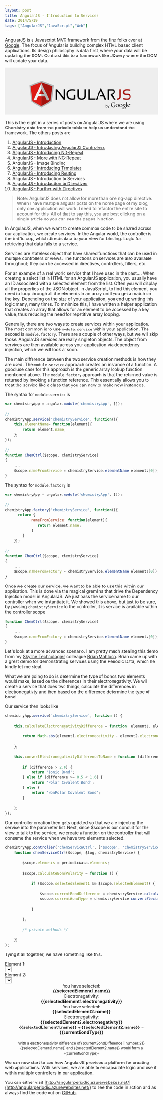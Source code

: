 ```yaml
---
layout: post
title: AngularJS - Introduction to Services
date: 2014/5/19
tags: ["AngularJS","JavaScript","Web"]
---
```


[AngularJS](http://www.angularjs.org) is a Javascript MVC framework from the fine folks over at
[Google](http://www.google.com). The focus of Angular is building complex
 HTML based client applications. Its design philosophy is data first, where your data will be updating the DOM.
 Contrast this to a framework like JQuery where the DOM will update your data.

![AngularJS Logo](angularLogo.png)

This is the eight in a series of posts on AngularJS where we are using Chemistry data from the periodic table
to help us understand the framework. The others posts are

1. [AngularJS - Introduction](http://www.jptacek.com/2013/10/angularjs-introduction/)
2. [AngularJS - Introducing AngularJS Controllers](http://www.jptacek.com/2013/10/introducing-angularjs-controllers/)
3. [AngularJS - Introducing NG-Repeat](http://www.jptacek.com/2013/10/angularjs-introducing-ng-repeat/)
4. [AngularJS - More with NG-Repeat](http://www.jptacek.com/2014/01/angularjs-further-with-ng-repeat/)
5. [AngularJS - Image Binding](http://www.jptacek.com/2014/01/angularjs-lou-reed/)
6. [AngularJS - Introducing Templates](http://www.jptacek.com/2014/02/angularJS-templates/)
7. [AngularJS - Introducing Routing](http://www.jptacek.com/2014/02/angularJS-IntroToRouting/)
8. AngularJS - Introduction to Services
9. [AngularJS - Introduction to Directives](http://www.jptacek.com/2014/06/angularJS-intro-to-directives/)
10. [AngularJS - Further with Directives](http://www.jptacek.com/2014/12/angularJS-further-with-directives/)

>Note: AngularJS does not allow for more than one ng-app directive. When I have multiple angular posts on
the home page of my blog, only one application will work. I need to refactor the entire site to account for
this. All of that to say this, you are best clicking on a single article so you can see the pages in action.

In AngularJS, when we want to create common code to be shared across our application, we create services. In the Angular world,
the controller is the traffic cop, which directs data to your view for binding. Logic for retrieving that data falls to a
service.

Services are stateless object that have shared functions that can be used in multiple controllers or views. The functions on
services are also available throughout; they can be accessed in directives, controllers, filters, etc.

For an example of a real world service that I have used in the past…. When creating a select list in HTML for an AngularJS
application, you usually have an ID associated with a selected element from the list. Often you will
display all the properties of the JSON object. In JavaScript, to find this element, you need to loop through all
the elements in an array until you get a match on the key.  Depending on the size of your application, you end up writing this
logic many, many times. To minimize this, I have written a helper application that creates an array that allows for
 an element to be accessed by a key value, thus reducing the need for repetitive array looping.

Generally, there are two ways to create services within your application. The most common is to use ``module.service`` within
 your application. The second is ``module.factory``. There are a couple of other ways, but we will skip those. AngularJS
 services are really singleton objects. The object from services are then available across your application via dependency
 injection, which we will look at soon.

 The main difference between the two service creation methods is how they are used. The ``module.service`` approach creates an
 instance of a function. A good use case for this approach is the generic array lookup function mentioned above. The
 ``module.factory`` approach is that the returned value is returned by invoking a function reference. This essentially allows you
 to treat the service like a class that you can new to make new instances.


The syntax for ``module.service`` is

```javascript
var chemistryApp = angular.module('chemistryApp', []);

//
chemistryApp.service('chemistryService', function(){
    this.elementName= function(element){
        return element.name;
    };
});

//
function ChemCtrl($scope, chemistryService)
{
    ...
    $scope.nameFromService = chemistryService.elementName(elements[0]);
}
```

The syntax for ``module.factory`` is

```javascript
var chemistryApp = angular.module('chemistryApp', []);

//
chemistryApp.factory('chemistryService', function(){
      return {
            nameFromService: function(element){
               return element.name;
            }
        }
    });

//
function ChemCtrl($scope, chemistryService)
{
    ...
    $scope.nameFromFactory = chemistryService.elementName(elements[0]);
}
```

Once we create our service, we want to be able to use this within our application. This is done via the magical gremlins
that drive the Dependency Injection model in AngularJS. We just pass the service name to our controller when we instantiate
it. We showed this above, but just to be sure, by passing ``chemistryService`` to the controller, it is service is
available within the
controller scope

```javascript
function ChemCtrl($scope, chemistryService)
{
    ...
    $scope.nameFromFactory = chemistryService.elementName(elements[0]);
}
```
Let's look at a more advanced scenario. I am pretty much stealing this demo from my
[Skyline Technologies](http://www.SkylineTechnologies.com)
colleague [Brian Mahloch](https://twitter.com/bmahloch). Brian came up with a great demo for demonstrating services
using the Periodic Data, which he kindly let me steal.

What we are going to do is determine the type of bonds two elements would make, based on the differences in their
electronegativity. We will create a service that does two things, calculate the differences in electronegativty and then
based on the difference determine the type of bond.

Our service then looks like
```javascript
chemistryApp.service('chemistryService', function () {

    this.calculateElectronegativityDifference = function (element1, element2) {

        return Math.abs(element1.electronegativity - element2.electronegativity);

    };

    this.convertElectronegativityDifferenceToName = function (difference) {

        if (difference > 2.0) {
            return 'Ionic Bond';
        } else if (difference >= 0.5 < 1.6) {
            return 'Polar Covalent Bond';
        } else {
            return 'NonPolar Covalent Bond';
        }

    };
});

```

Our controller creation then gets updated so that we are injecting the service into the parameter list. Next,
since $scope is our conduit for the view to talk to the service, we create a function on the controller that will
consume the service when we have two elements selected.

```javascript
chemistryApp.controller('chemServiceCtrl', ['$scope', 'chemistryService',
    function chemServiceCtrl($scope, $log, chemistryService) {

        $scope.elements = periodicData.elements;

        $scope.calculateBondPolarity = function () {

            if ($scope.selectedElement1 && $scope.selectedElement2) {

                $scope.currentBondDifference = chemistryService.calculateElectronegativityDifference($scope.selectedElement1, $scope.selectedElement2);
                $scope.currentBondType = chemistryService.convertElectronegativityDifferenceToName($scope.currentBondDifference);

            }

        };

        /* private methods */

    }]
);
```

Tying it all together, we have something like this.

<div id="app" ng-app="chemistryApp">
<form name="submitForm" class="form-horizontal" ng-controller="chemServiceCtrl">
                <div class="form-group" style="margin-top:14px;">
                    <div class="control-label col-md-2">
                        Element 1:
                    </div>
                    <div class="col-md-4">
                        <select class="form-control" ng-model="selectedElement1" ng-options="e.name for e in elements | orderBy:['name']" ng-change="calculateBondPolarity()"></select>
                    </div>
                    <div class="control-label col-md-2">
                        Element 2:
                    </div>
                    <div class="col-md-4">
                        <select class="form-control" ng-model="selectedElement2" ng-options="e.name for e in elements  | orderBy:['name']" ng-change="calculateBondPolarity()"></select>
                    </div>
                </div>
                <div class="row">
                    <div class="col-md-6" style="text-align:center;" ng-show="selectedElement1">
                        You have selected:<br />
                        <strong>{{selectedElement1.name}}</strong><br />
                        Electronegativity:<br />
                        <strong>{{selectedElement1.electronegativity}}</strong>
                    </div>
                    <div class="col-md-6" style="text-align:center;" ng-show="selectedElement2">
                        You have selected:<br />
                        <strong>{{selectedElement2.name}}</strong><br />
                        Electronegativity:<br />
                        <strong>{{selectedElement2.electronegativity}}</strong>
                    </div>
                </div>
                        <div class="row rounded-group-box" ng-show="selectedElement1 && selectedElement2">
                            <div class="col-md-12" style="text-align:center;">
                                <strong>{{selectedElement1.name}}</strong> + <strong>{{selectedElement2.name}}</strong> = <strong>{{currentBondType}}</strong><br /><br />
                                <small>With a electronegativity difference of {{currentBondDifference | number:2}} {{selectedElement1.name}} and {{selectedElement2.name}} would form a {{currentBondType}}</small>
                            </div>
                        </div>

</form>
</div>

We can now start to see how AngularJS provides a platform for creating web applications. With services, we are able to
encapsulate logic and use it within multiple controllers in our application.

You can either visit [http://angularperiodic.azurewebsites.net/](http://angularperiodic.azurewebsites.net/) to see the code in action and
as always find the code out on [GitHub](https://github.com/jptacek/AngularPeriodic).


<script type="text/javascript" src="/2014/05/angularJS-Intro-To-Services/js/chemistryApp.js"></script>
<script type="text/javascript" src="/2014/05/angularJS-Intro-To-Services/js/chemistryController.js"></script>
<script type="text/javascript" src="/2014/05/angularJS-Intro-To-Services/js/chemistryService.js"></script>
<script type="text/javascript" src="/2014/05/angularJS-Intro-To-Services/js/chemistry.js"></script>


